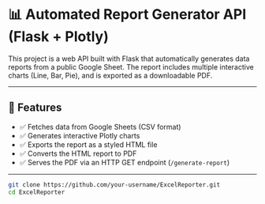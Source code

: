 # 📊 Automated Report Generator API (Flask + Plotly)

This project is a web API built with Flask that automatically generates data reports from a public Google Sheet. The report includes multiple interactive charts (Line, Bar, Pie), and is exported as a downloadable PDF.

---

## 🚀 Features

- ✅ Fetches data from Google Sheets (CSV format)
- ✅ Generates interactive Plotly charts
- ✅ Exports the report as a styled HTML file
- ✅ Converts the HTML report to PDF
- ✅ Serves the PDF via an HTTP GET endpoint (`/generate-report`)

---


```bash
git clone https://github.com/your-username/ExcelReporter.git
cd ExcelReporter
```

